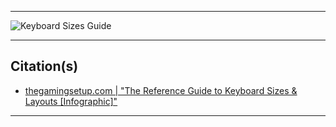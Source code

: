 <!-- https://github.com/mcavallo-git/Coding/blob/main/hardware/keyboards/keyboard-sizes-and-layouts.md -->

***

![Keyboard Sizes Guide](https://thegamingsetup.com/wp-content/uploads/Keyboard-Size-Guide-The-Gaming-Setup-scaled.webp)

***

## Citation(s)

- [thegamingsetup.com  |  "The Reference Guide to Keyboard Sizes & Layouts [Infographic]"](https://thegamingsetup.com/gaming-keyboard/buying-guides/keyboard-sizes)

***
